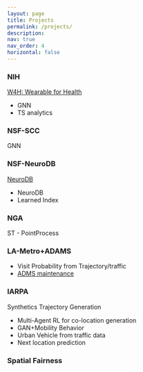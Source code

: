 ```yaml
---
layout: page
title: Projects
permalink: /projects/
description: 
nav: true
nav_order: 4
horizontal: false
---
```

### NIH
[W4H: Wearable for Health](https://usc-infolab.github.io/projects/5_project/)
- GNN
- TS analytics

### NSF-SCC
GNN

### NSF-NeuroDB
[NeuroDB](https://imsc.usc.edu/neurodb/)
- NeuroDB
- Learned Index

### NGA
ST - PointProcess

### LA-Metro+ADAMS
- Visit Probability from Trajectory/traffic 
- [ADMS maintenance](https://usc-infolab.github.io/projects/6_project/)

### IARPA
Synthetics Trajectory Generation
- Multi-Agent RL for co-location generation
- GAN+Mobility Behavior
- Urban Vehicle from traffic data
- Next location prediction

### Spatial Fairness